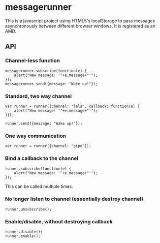 messagerunner
=============

This is a javascript project using HTML5's localStorage to pass messages asynchronously between different browser windows. It is registered as an AMD.

## API

### Channel-less function
	messagerunner.subscribe(function(e) { 
		alert("New message! '"+e.message+"'");
	});
	messagerunner.send({message: "Wake up!"});

### Standard, two way channel
	var runner = runner({channel: "lala", callback: function(e) { 
		alert("New message! '"+e.message+"'");
	}});
	
	runner.send({message: "Wake up!"});

### One way communication
	var runner = runner({channel: "pipe"});

### Bind a callback to the channel
	runner.subscribe(function(e) { 
		alert("New message! '"+e.message+"'");
	});

This can be called multiple times. 

### No longer listen to channel (essentially destroy channel)
	runner.unsubscribe();

### Enable/disable, without destroying callback
	runner.disable();
	runner.enable();


